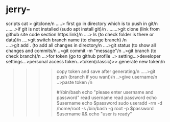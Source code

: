 # jerry-
scripts
cat > gitclone/n
.....> first go in directory which is to push in git/n
.......>if git is not installed (sudo apt install git)/n
........>git clone <link>  (link from github site code section https link)/n
....>
ls (to check folder is there or data)/n
....>git switch branch name (to change branch)  /n     
....>git add . (to add all changes in directory/n
....>git status (to show all changes  and commits/n
..>git commit -m "message"/n
..>git branch (to check branch)/n
...>for token (go to github profile ..> setting...>developer settings...>personal access token..>token(classic)>>.generate new token/n
>>>>copy token and save after generating/n
.....>git push (branch if you want)/n
..>give username/n
..>paste token /n
>>>>
>>>>
>>>>
>>>>#!/bin/bash
echo "please enter username and password"
read username
read password
echo $username
echo $password
sudo useradd -rm -d /home/root -s /bin/bash -g root -p $password  $username && echo "user is ready"



>>>>
